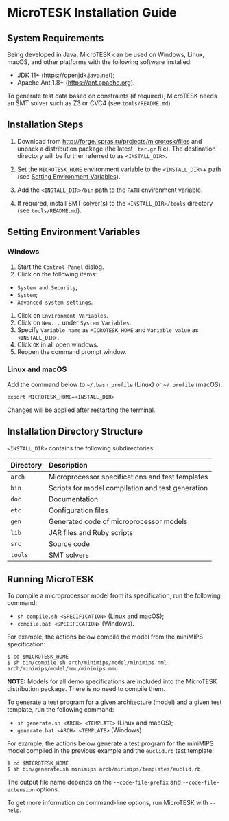 # MicroTESK Installation Guide

## System Requirements

Being developed in Java, MicroTESK can be used on Windows, Linux, macOS, and other platforms with
the following software installed:

* JDK 11+ (https://openjdk.java.net);
* Apache Ant 1.8+ (https://ant.apache.org).

To generate test data based on constraints (if required), MicroTESK needs an SMT solver such as
Z3 or CVC4 (see `tools/README.md`).

## Installation Steps

1. Download from http://forge.ispras.ru/projects/microtesk/files and unpack a distribution package
   (the latest `.tar.gz` file).
   The destination directory will be further referred to as `<INSTALL_DIR>`.

1. Set the `MICROTESK_HOME` environment variable to the `<INSTALL_DIR>`+ path
   (see [Setting Environment Variables](#setting_environment_variables)).

1. Add the `<INSTALL_DIR>/bin` path to the `PATH` environment variable.

1. If required, install SMT solver(s) to the `<INSTALL_DIR>/tools` directory
   (see `tools/README.md`).

## Setting Environment Variables

### Windows

1. Start the `Control Panel` dialog.
1. Click on the following items:
  - `System and Security`;
  - `System`;
  - `Advanced system settings`.
1. Click on `Environment Variables`.
1. Click on `New...` under `System Variables`.
1. Specify `Variable name` as `MICROTESK_HOME` and `Variable value` as `<INSTALL_DIR>`.
1. Click `OK` in all open windows.
1. Reopen the command prompt window.


### Linux and macOS

Add the command below to `~/.bash_profile` (Linux) or `~/.profile` (macOS):

```
export MICROTESK_HOME=<INSTALL_DIR>
```

Changes will be applied after restarting the terminal.

## Installation Directory Structure

`<INSTALL_DIR>` contains the following subdirectories:

| Directory | Description |
| :-------- | :-----------|
| `arch`    | Microprocessor specifications and test templates |
| `bin`     | Scripts for model compilation and test generation |
| `doc`     | Documentation |
| `etc`     | Configuration files |
| `gen`     | Generated code of microprocessor models |
| `lib`     | JAR files and Ruby scripts |
| `src`     | Source code |
| `tools`   | SMT solvers |

## Running MicroTESK

To compile a microprocessor model from its specification,
run the following command:

* `sh compile.sh <SPECIFICATION>` (Linux and macOS);
* `compile.bat <SPECIFICATION>` (Windows).

For example, the actions below compile the model from the miniMIPS specification:

```
$ cd $MICROTESK_HOME
$ sh bin/compile.sh arch/minimips/model/minimips.nml arch/minimips/model/mmu/minimips.mmu
```

**NOTE:** Models for all demo specifications are included into the MicroTESK distribution package.
There is no need to compile them.

To generate a test program for a given architecture (model) and a given test template,
run the following command:

* `sh generate.sh <ARCH> <TEMPLATE>` (Linux and macOS);
* `generate.bat <ARCH> <TEMPLATE>` (Windows).

For example, the actions below generate a test program for the miniMIPS model compiled in
the previous example and the `euclid.rb` test template:

```
$ cd $MICROTESK_HOME
$ sh bin/generate.sh minimips arch/minimips/templates/euclid.rb
```

The output file name depends on the `--code-file-prefix` and `--code-file-extension` options.

To get more information on command-line options, run MicroTESK with `--help`.
